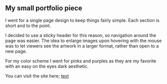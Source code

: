 ## My small portfolio piece

I went for a single page design to keep things fairly simple.
Each section is short and to the point.

I decided to use a sticky header for this reason, so navigation around the page was easier.
The idea to enlarge images upon hovering with the mouse was to let viewers see the artwork in a larger format, rather than open to
a new page.

For my color scheme I went for pinks and purples as they are my favorite with an easy on the eyes dark aesthetic.

You can visit the site here; [text](https://tiny-b.github.io/portfolio/)